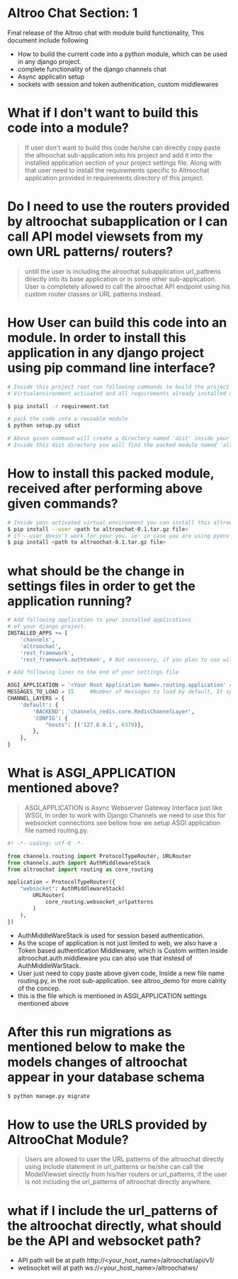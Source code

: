 # Altroo Chat Section: 1
Final release of the Altroo chat with module build functionality, This document include following 
  - How to build the current code into a python module, which can be used in any django project.
  - complete functionality of the django channels chat
  - Async applicatin setup
  - sockets with session and token authenitication, custom middlewares

# What if I don't want to build this code into a module?
> If user don't want to build this code he/she can directly copy paste the altroochat sub-application into his project and
> add it into the installed application section of your project settings file. Along with that user need to install the requirements specific to Altroochat application provided in requirements directory of this project.

# Do I need to use the routers provided by altroochat subapplication or I can call API model viewsets from my own URL patterns/ routers?
> untill the user is including the alroochat subapplication url_pattrens directly into its base application or in some other sub-application. User is completely allowed to call the alroochat API endpoint using his custom router classes or URL patterns instead.

# How User can build this code into an module. In order to install this application in any django project using pip command line interface?
```sh
# Inside this project root run following commands to build the project with
# Virtualenvironment activated and all requirements already installed using followig command

$ pip install -r requirement.txt

# pack the code into a reusable module
$ python setup.py sdist

# Above given command will create a directory named 'dist' inside your project root.
# Inside this dist directory you will find the packed module named 'altroochat-0.1.tar.gz'
```

# How to install this packed module, received after performing above given commands?
```sh
# Inside your activated virtual environment you can install this altroochat-0.1.tar.gz package using following command
$ pip install --user <path to altroochat-0.1.tar.gz file>
# if --user doesn't work for your you. ie: in case you are using pyenv with shims, you can use following commands
$ pip install <path to altroochat-0.1.tar.gz file>
```
# what should be the change in settings files in order to get the application running?

```python
# Add following application to your installed applications
# of your django project.
INSTALLED_APPS += [
    'channels',
    'altroochat',
    'rest_framework',
    'rest_framework.authtoken', # Not necessery, if you plan to use without rest_framework authentication tokens]

# Add following lines to the end of your settings file

ASGI_APPLICATION = '<Your Root Application Name>.routing.application' #check the code block below for more info
MESSAGES_TO_LOAD = 15     #Number of messages to load by default, It specify the pagination page_size
CHANNEL_LAYERS = {
    'default': {
        'BACKEND': 'channels_redis.core.RedisChannelLayer',
        'CONFIG': {
            "hosts": [('127.0.0.1', 6379)],
        },
    },
}
```

# What is ASGI_APPLICATION mentioned above?
>ASGI_APPLICATION is Async Webserver Gateway Interface just like WSGI, In order to work with Django Channels we need to use this for websocket connections
>see bellow how we setup ASGI application file named routing.py.

```python
#! -*- coding: utf-8 -*-                                                                                                              

from channels.routing import ProtocolTypeRouter, URLRouter
from channels.auth import AuthMiddlewareStack
from altroochat import routing as core_routing

application = ProtocolTypeRouter({
    "websocket": AuthMiddlewareStack(
        URLRouter(
            core_routing.websocket_urlpatterns
        )
    ),
})
```
 - AuthMiddleWareStack is used for session based authentication. 
- As the scope of application is not just limited to web, we also have a Token based authentication Middleware, which is Custom written inside altroochat.auth.middleware you can also use that instesd of AuthMiddleWarStack.
 - User just need to copy paste above given code, Inside a new file name routing.py, in the root sub-application. see altroo_demo for more calrity of the concep.
 - this is the file which is mentioned in ASGI_APPLICATION settings mentioned above

# After this run migrations as mentioned below to make the models changes of altroochat appear in your database schema
```sh
$ python manage.py migrate
```

# How to use the URLS provided by AltrooChat Module?
> Users are allowed to user the URL patterns of the altroochat directly using Include statement in url_patterns or he/she can call the ModelViewset sirectly from his/her routers or url_patterns, if the user is not including the url_patterns of altroochat directly anywhere.


# what if I include the url_patterns of the altroochat directly, what should be the API and websocket path?
- API path will be at path   http://<your_host_name>/altroochat/api/v1/
- websocket will at path ws://<your_host_name>/altroochatws/